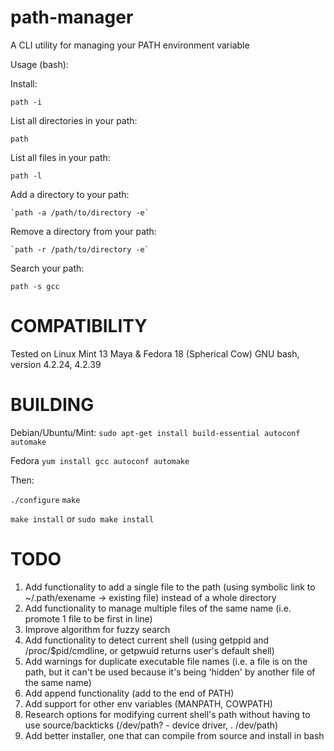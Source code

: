 path-manager
============

A CLI utility for managing your PATH environment variable

Usage (bash):

Install:

`path -i`

List all directories in your path:

`path`

List all files in your path:

`path -l`

Add a directory to your path:

`` `path -a /path/to/directory -e` ``

Remove a directory from your path:

`` `path -r /path/to/directory -e` ``

Search your path:

`path -s gcc`

COMPATIBILITY
============

Tested on Linux Mint 13 Maya & Fedora 18 (Spherical Cow)
GNU bash, version 4.2.24, 4.2.39

BUILDING
============

Debian/Ubuntu/Mint:
`sudo apt-get install build-essential autoconf automake`

Fedora
`yum install gcc autoconf automake`

Then:

`./configure`
`make`

`make install`
or
`sudo make install`

TODO
============

1. Add functionality to add a single file to the path (using symbolic link to
~/.path/exename -> existing file) instead of a whole directory
1. Add functionality to manage multiple files of the same name (i.e. promote 1
file to be first in line)
1. Improve algorithm for fuzzy search
1. Add functionality to detect current shell (using getppid and
/proc/$pid/cmdline, or getpwuid returns user's default shell)
1. Add warnings for duplicate executable file names (i.e. a file is on
the path, but it can't be used because it's being 'hidden' by another
file of the same name)
1. Add append functionality (add to the end of PATH)
1. Add support for other env variables (MANPATH, COWPATH)
1. Research options for modifying current shell's path without having to
use source/backticks (/dev/path? - device driver, . /dev/path)
1. Add better installer, one that can compile from source and install in
bash
